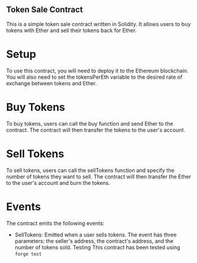 ## Token Sale Contract
    
   This is a simple token sale contract written in Solidity. It allows users to buy tokens with Ether and sell their tokens back for Ether.

# Setup
   To use this contract, you will need to deploy it to the Ethereum blockchain. You will also need to set the tokensPerEth variable to the desired rate of exchange between tokens and Ether.

# Buy Tokens
   To buy tokens, users can call the buy function and send Ether to the contract. The contract will then transfer the tokens to the user's account.

# Sell Tokens
   To sell tokens, users can call the sellTokens function and specify the number of tokens they want to sell. The contract will then transfer the Ether to the user's account and burn the tokens.

# Events
   The contract emits the following events:

- SellTokens: Emitted when a user sells tokens. The event has three parameters: the seller's address, the contract's address, and the number of tokens sold.
Testing
This contract has been tested using `forge test`

